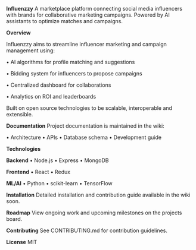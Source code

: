 **Influenzzy**
A marketplace platform connecting social media influencers with brands for collaborative marketing campaigns. Powered by AI assistants to optimize matches and campaigns.

**Overview**

Influenzzy aims to streamline influencer marketing and campaign management using:

•	AI algorithms for profile matching and suggestions

•	Bidding system for influencers to propose campaigns

•	Centralized dashboard for collaborations

•	Analytics on ROI and leaderboards

Built on open source technologies to be scalable, interoperable and extensible.

**Documentation**
Project documentation is maintained in the wiki:

•	Architecture
•	APIs
•	Database schema
•	Development guide

**Technologies**

**Backend**
•	Node.js
•	Express
•	MongoDB

**Frontend**
•	React
•	Redux

**ML/AI**
•	Python
•	scikit-learn
•	TensorFlow

**Installation**
Detailed installation and contribution guide available in the wiki soon.

**Roadmap**
View ongoing work and upcoming milestones on the projects board.

**Contributing**
See CONTRIBUTING.md for contribution guidelines.

**License**
MIT

